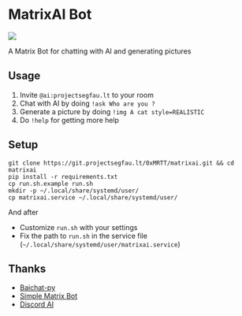 # MatrixAI Bot

![]( https://healthchecks.projectsegfau.lt/badge/1de0ebc9-6c86-48b5-9992-7b44bcc4b483/4fokvU0o.svg )

A Matrix Bot for chatting with AI and generating pictures

## Usage

1. Invite `@ai:projectsegfau.lt` to your room
2. Chat with AI by doing `!ask Who are you ?`
3. Generate a picture by doing `!img A cat style=REALISTIC`
4. Do `!help` for getting more help

## Setup

``` shell
git clone https://git.projectsegfau.lt/0xMRTT/matrixai.git && cd matrixai
pip install -r requirements.txt
cp run.sh.example run.sh
mkdir -p ~/.local/share/systemd/user/
cp matrixai.service ~/.local/share/systemd/user/
```

And after 

- Customize `run.sh` with your settings
- Fix the path to `run.sh` in the service file (`~/.local/share/systemd/user/matrixai.service`)

## Thanks

- [Baichat-py](https://bavarder.codeberg.page/code/baichat)
- [Simple Matrix Bot](https://simple-matrix-bot-lib.readthedocs.io/en/latest/examples.html)
- [Discord AI](https://github.com/mishalhossin/Discord-AI-Chatbot/tree/main)